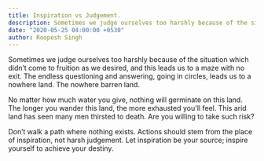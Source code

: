 ```yaml
---
title: Inspiration vs Judgement.
description: Sometimes we judge ourselves too harshly because of the situation which didn’t come to fruition as we desired, and this leads us to a maze with no exit. The endless questioning and answering, going in circles, leads us to a nowhere land. The nowhere barren land.
date: "2020-05-25 04:00:00 +0530"
author: Roopesh Singh
---
```

Sometimes we judge ourselves too harshly because of the situation which didn’t come to fruition as we desired, and this leads us to a maze with no exit. The endless questioning and answering, going in circles, leads us to a nowhere land. The nowhere barren land.

No matter how much water you give, nothing will germinate on this land. The longer you wander this land, the more exhausted you'll feel. This arid land has seen many men thirsted to death. Are you willing to take such risk?

Don’t walk a path where nothing exists. Actions should stem from the place of inspiration, not harsh judgement. Let inspiration be your source; inspire yourself to achieve your destiny.
